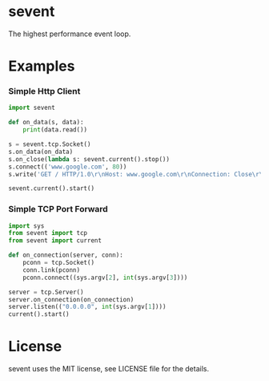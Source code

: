 # sevent

The highest performance event loop.

# Examples

 ### Simple Http Client
 
```python
import sevent

def on_data(s, data):
    print(data.read())

s = sevent.tcp.Socket()
s.on_data(on_data)
s.on_close(lambda s: sevent.current().stop())
s.connect(('www.google.com', 80))
s.write('GET / HTTP/1.0\r\nHost: www.google.com\r\nConnection: Close\r\n\r\n')

sevent.current().start()
```

### Simple TCP Port Forward

```python
import sys
from sevent import tcp
from sevent import current

def on_connection(server, conn):
    pconn = tcp.Socket()
    conn.link(pconn)
    pconn.connect((sys.argv[2], int(sys.argv[3])))

server = tcp.Server()
server.on_connection(on_connection)
server.listen(("0.0.0.0", int(sys.argv[1])))
current().start()
```

# License

sevent uses the MIT license, see LICENSE file for the details.